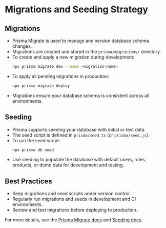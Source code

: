 # Migrations and Seeding Strategy

## Migrations
- Prisma Migrate is used to manage and version database schema changes.
- Migrations are created and stored in the `prisma/migrations/` directory.
- To create and apply a new migration during development:
  ```sh
  npx prisma migrate dev --name <migration-name>
  ```
- To apply all pending migrations in production:
  ```sh
  npx prisma migrate deploy
  ```
- Migrations ensure your database schema is consistent across all environments.

## Seeding
- Prisma supports seeding your database with initial or test data.
- The seed script is defined in `prisma/seed.ts` (or `prisma/seed.js`).
- To run the seed script:
  ```sh
  npx prisma db seed
  ```
- Use seeding to populate the database with default users, roles, products, or demo data for development and testing.

## Best Practices
- Keep migrations and seed scripts under version control.
- Regularly run migrations and seeds in development and CI environments.
- Review and test migrations before deploying to production.

For more details, see the [Prisma Migrate docs](https://www.prisma.io/docs/concepts/components/prisma-migrate) and [Seeding docs](https://www.prisma.io/docs/guides/database/seed-database).
